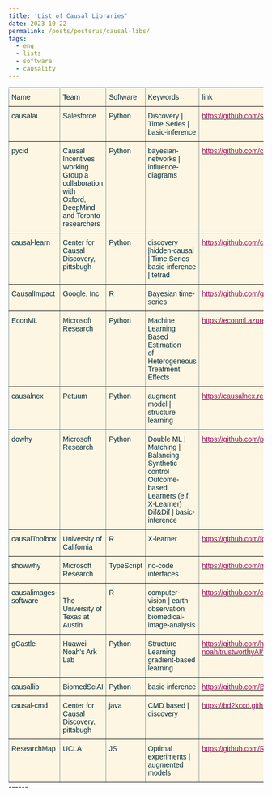 ```yaml
---
title: 'List of Causal Libraries'
date: 2023-10-22
permalink: /posts/postsrus/causal-libs/
tags:
  - eng
  - lists
  - software
  - causality
---
```

<style type="text/css">
.tg  {border-collapse:collapse;border-color:#93a1a1;border-spacing:0;margin:0px auto;}
.tg td{background-color:#fdf6e3;border-color:#93a1a1;border-style:solid;border-width:1px;color:#002b36;
  font-family:Arial, sans-serif;font-size:14px;overflow:hidden;padding:10px 5px;word-break:normal;}
.tg th{background-color:#657b83;border-color:#93a1a1;border-style:solid;border-width:1px;color:#fdf6e3;
  font-family:Arial, sans-serif;font-size:14px;font-weight:normal;overflow:hidden;padding:10px 5px;word-break:normal;}
.tg .tg-0pky{border-color:inherit;text-align:left;vertical-align:top}
@media screen and (max-width: 767px) {.tg {width: auto !important;}.tg col {width: auto !important;}.tg-wrap {overflow-x: auto;-webkit-overflow-scrolling: touch;margin: auto 0px;}}</style>
<div class="tg-wrap"><table class="tg">
<tbody>
  <tr>
    <td class="tg-0pky">Name </td>
    <td class="tg-0pky">Team</td>
    <td class="tg-0pky">Software</td>
    <td class="tg-0pky">Keywords</td>
    <td class="tg-0pky">link</td>
  </tr>
  <tr>
    <td class="tg-0pky">causalai</td>
    <td class="tg-0pky">Salesforce</td>
    <td class="tg-0pky">Python</td>
    <td class="tg-0pky">Discovery | Time Series |   basic-inference</td>
    <td class="tg-0pky"><a href="https://github.com/salesforce/causalai"><span style="color:#905">https://github.com/salesforce/causalai</span></a></td>
  </tr>
  <tr>
    <td class="tg-0pky">pycid</td>
    <td class="tg-0pky">Causal Incentives Working<br>Group a collaboration with <br>Oxford, DeepMind<br>and Toronto researchers</td>
    <td class="tg-0pky">Python</td>
    <td class="tg-0pky">bayesian-networks | influence-diagrams</td>
    <td class="tg-0pky"><a href="https://github.com/causalincentives/pycid"><span style="color:#905">https://github.com/causalincentives/pycid</span></a></td>
  </tr>
  <tr>
    <td class="tg-0pky">causal-learn</td>
    <td class="tg-0pky">Center for Causal Discovery, pittsbugh</td>
    <td class="tg-0pky">Python</td>
    <td class="tg-0pky">discovery |hidden-causal | Time Series <br>basic-inference | tetrad</td>
    <td class="tg-0pky"><a href="https://github.com/causalincentives/pycid"><span style="color:#905">https://github.com/causalincentives/pycid</span></a></td>
  </tr>
  <tr>
    <td class="tg-0pky">CausalImpact</td>
    <td class="tg-0pky">Google, Inc</td>
    <td class="tg-0pky">R</td>
    <td class="tg-0pky">Bayesian time-series</td>
    <td class="tg-0pky"><a href="https://github.com/google/CausalImpact"><span style="color:#905">https://github.com/google/CausalImpact</span></a></td>
  </tr>
  <tr>
    <td class="tg-0pky">EconML</td>
    <td class="tg-0pky">Microsoft   Research</td>
    <td class="tg-0pky">Python</td>
    <td class="tg-0pky">Machine Learning Based Estimation <br>of Heterogeneous Treatment Effects</td>
    <td class="tg-0pky"><a href="https://econml.azurewebsites.net/index.html"><span style="color:#905">https://econml.azurewebsites.net/index.html</span></a></td>
  </tr>
  <tr>
    <td class="tg-0pky">causalnex </td>
    <td class="tg-0pky">Petuum</td>
    <td class="tg-0pky">Python</td>
    <td class="tg-0pky">augment model   |  structure learning</td>
    <td class="tg-0pky"><a href="https://causalnex.readthedocs.io/en/latest/index.html"><span style="color:#905">https://causalnex.readthedocs.io/en/latest/index.html</span></a></td>
  </tr>
  <tr>
    <td class="tg-0pky">dowhy</td>
    <td class="tg-0pky">Microsoft   Research</td>
    <td class="tg-0pky">Python</td>
    <td class="tg-0pky">Double ML | Matching | Balancing <br>Synthetic control<br>Outcome-based   Learners (e.f. X-Learner)<br> Dif&amp;Dif | basic-inference</td>
    <td class="tg-0pky"><a href="https://github.com/py-why/dowhy"><span style="color:#905">https://github.com/py-why/dowhy</span></a></td>
  </tr>
  <tr>
    <td class="tg-0pky">causalToolbox</td>
    <td class="tg-0pky">University of California</td>
    <td class="tg-0pky">R</td>
    <td class="tg-0pky">X-learner</td>
    <td class="tg-0pky"><a href="https://github.com/forestry-labs/causalToolbox"><span style="color:#905">https://github.com/forestry-labs/causalToolbox</span></a></td>
  </tr>
  <tr>
    <td class="tg-0pky">showwhy</td>
    <td class="tg-0pky">Microsoft   Research</td>
    <td class="tg-0pky">TypeScript</td>
    <td class="tg-0pky">no-code interfaces </td>
    <td class="tg-0pky"><a href="https://github.com/microsoft/showwhy"><span style="color:#905">https://github.com/microsoft/showwhy</span></a></td>
  </tr>
  <tr>
    <td class="tg-0pky">causalimages-software</td>
    <td class="tg-0pky">   <br>The University of Texas at Austin   </td>
    <td class="tg-0pky">R</td>
    <td class="tg-0pky">computer-vision | earth-observation <br>biomedical-image-analysis</td>
    <td class="tg-0pky"><a href="https://github.com/cjerzak/causalimages-software"><span style="color:#905">https://github.com/cjerzak/causalimages-software</span></a></td>
  </tr>
  <tr>
    <td class="tg-0pky">gCastle </td>
    <td class="tg-0pky">Huawei Noah's Ark   Lab</td>
    <td class="tg-0pky">Python</td>
    <td class="tg-0pky">Structure   Learning <br> gradient-based learning</td>
    <td class="tg-0pky"><a href="https://github.com/huawei-noah/trustworthyAI/tree/master/gcastle"><span style="color:#905">https://github.com/huawei-noah/trustworthyAI/tree/master/gcastle</span></a></td>
  </tr>
  <tr>
    <td class="tg-0pky">causallib</td>
    <td class="tg-0pky">BiomedSciAI</td>
    <td class="tg-0pky">Python</td>
    <td class="tg-0pky">basic-inference</td>
    <td class="tg-0pky"><a href="https://github.com/BiomedSciAI/causallib"><span style="color:#905">https://github.com/BiomedSciAI/causallib</span></a></td>
  </tr>
  <tr>
    <td class="tg-0pky">causal-cmd</td>
    <td class="tg-0pky">Center for Causal Discovery, pittsbugh</td>
    <td class="tg-0pky">java</td>
    <td class="tg-0pky">CMD based | discovery</td>
    <td class="tg-0pky"><a href="https://bd2kccd.github.io/docs/causal-cmd/"><span style="color:#905">https://bd2kccd.github.io/docs/causal-cmd/</span></a></td>
  </tr>
  <tr>
    <td class="tg-0pky">ResearchMap</td>
    <td class="tg-0pky">UCLA</td>
    <td class="tg-0pky">JS</td>
    <td class="tg-0pky">Optimal experiments | augmented models</td>
    <td class="tg-0pky"><a href="https://github.com/ResearchMaps/"><span style="color:#905">https://github.com/ResearchMaps/</span></a></td>
  </tr>
</tbody>
</table></div>
------
